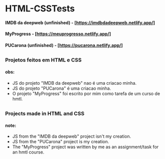 # HTML-CSSTests

#### IMDB da deepweb (unfinished) - [https://imdbdadeepweb.netlify.app/]
#### MyProgress - [https://meuprogresso.netlify.app/]
#### PUCarona (unfinished) - [https://pucarona.netlify.app/]

## 

### Projetos feitos em HTML e CSS
#### obs:
- JS do projeto "IMDB da deepweb" nao é uma criacao minha.
- JS do projeto "PUCarona" é uma criacao minha.
- O projeto "MyProgress" foi escrito por mim como tarefa de um curso de hmtl.
## 

### Projects made in HTML and CSS
#### note:
- JS from the "IMDB da deepweb" project isn't my creation.
- JS from the "PUCarona" project is my creation.
- The "MyProgress" project was written by me as an assignment/task for an hmtl course.
